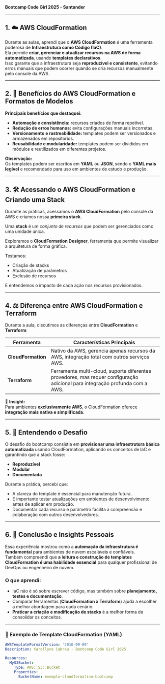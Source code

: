 **Bootcamp Code Girl 2025 – Santander**

---

## 1. ☁️ AWS CloudFormation

Durante as aulas, aprendi que o **AWS CloudFormation** é uma ferramenta poderosa de **Infraestrutura como Código (IaC)**.  
Ela permite **criar, gerenciar e atualizar recursos na AWS de forma automatizada**, usando **templates declarativos**.  
Isso garante que a infraestrutura seja **reproduzível e consistente**, evitando erros manuais que podem ocorrer quando se cria recursos manualmente pelo console da AWS.

---

## 2. 🚀 Benefícios do AWS CloudFormation e Formatos de Modelos

**Principais benefícios que destaquei:**

-  **Automação e consistência:** recursos criados de forma repetível.  
-  **Redução de erros humanos:** evita configurações manuais incorretas.  
-  **Versionamento e rastreabilidade:** templates podem ser versionados e armazenados em repositórios.  
-  **Reusabilidade e modularidade:** templates podem ser divididos em módulos e reutilizados em diferentes projetos.  

 **Observação:**  
Os templates podem ser escritos em **YAML** ou **JSON**, sendo o **YAML mais legível** e recomendado para uso em ambientes de estudo e produção.

---

## 3. 🛠️ Acessando o AWS CloudFormation e Criando uma Stack

Durante as práticas, acessamos o **AWS CloudFormation** pelo console da AWS e criamos nossa **primeira stack**.  

 Uma **stack** é um *conjunto de recursos* que podem ser gerenciados como uma unidade única.

 Exploramos o **CloudFormation Designer**, ferramenta que permite visualizar a arquitetura de forma gráfica.

 Testamos:
- Criação de stacks  
- Atualização de parâmetros  
- Exclusão de recursos  

E entendemos o impacto de cada ação nos recursos provisionados.

---

## 4. ⚖️ Diferença entre AWS CloudFormation e Terraform

Durante a aula, discutimos as diferenças entre **CloudFormation** e **Terraform**:

| Ferramenta | Características Principais |
|-------------|-----------------------------|
| **CloudFormation** | Nativo da AWS, gerencia apenas recursos da AWS, integração total com outros serviços AWS. |
| **Terraform** | Ferramenta multi-cloud, suporta diferentes provedores, mas requer configuração adicional para integração profunda com a AWS. |

📌 **Insight:**  
Para ambientes **exclusivamente AWS**, o CloudFormation oferece **integração mais nativa e simplificada**.

---

## 5. 🧩 Entendendo o Desafio

O desafio do bootcamp consistia em **provisionar uma infraestrutura básica automatizada** usando CloudFormation, aplicando os conceitos de IaC e garantindo que a stack fosse:

-  **Reproduzível**  
-  **Modular**  
-  **Documentada**

Durante a prática, percebi que:
-  A clareza do template é essencial para manutenção futura.  
-  É importante testar atualizações em ambientes de desenvolvimento antes de aplicar em produção.  
-  Documentar cada recurso e parâmetro facilita a compreensão e colaboração com outros desenvolvedores.  

---

## 6. 🎯 Conclusão e Insights Pessoais

Essa experiência mostrou como a **automação da infraestrutura é fundamental** para ambientes de nuvem escaláveis e confiáveis.  
Também compreendi que **a leitura e construção de templates CloudFormation é uma habilidade essencial** para qualquer profissional de DevOps ou engenheiro de nuvem.  

###  O que aprendi:

- IaC não é só sobre escrever código, mas também sobre **planejamento, testes e documentação**.  
- Comparar ferramentas (**CloudFormation x Terraform**) ajuda a escolher a melhor abordagem para cada cenário.  
-  **Praticar a criação e modificação de stacks** é a melhor forma de consolidar os conceitos.  

---

### 📎 Exemplo de Template CloudFormation (YAML)

```yaml
AWSTemplateFormatVersion: '2010-09-09'
Description: Karollyne Cabrau - Bootcamp Code Girl 2025

Resources:
  MyS3Bucket:
    Type: AWS::S3::Bucket
    Properties:
      BucketName: exemplo-cloudformation-bootcamp
